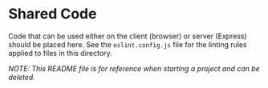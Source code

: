 # Shared Code

Code that can be used either on the client (browser) or server (Express) should
be placed here. See the `eslint.config.js` file for the linting rules applied to
files in this directory.

*NOTE: This README file is for reference when starting a project and can be
deleted.*
